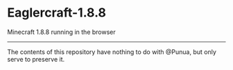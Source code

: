 # Eaglercraft-1.8.8
Minecraft 1.8.8 running in the browser

---

The contents of this repository have nothing to do with @Punua, but only serve to preserve it.
